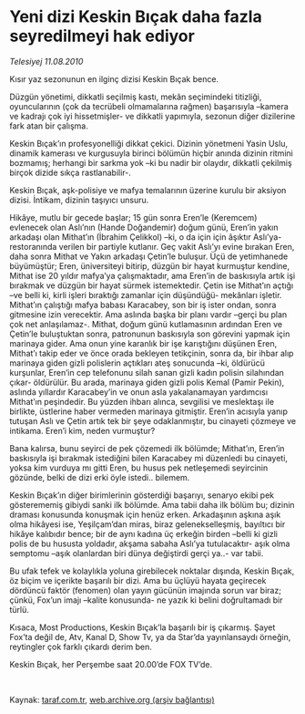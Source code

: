 # Yeni dizi Keskin Bıçak daha fazla seyredilmeyi hak ediyor

*Telesiyej 11.08.2010*

<div class="yazi"><p>Kısır yaz sezonunun en ilginç dizisi Keskin Bıçak bence. </p>
<p>Düzgün yönetimi, dikkatli seçilmiş kastı, mekân seçimindeki titizliği, oyuncularının (çok da tecrübeli olmamalarına rağmen) başarısıyla –kamera ve kadrajı çok iyi hissetmişler- ve dikkatli yapımıyla, sezonun diğer dizilerine fark atan bir çalışma.</p>
<p>Keskin Bıçak’ın profesyonelliği dikkat çekici. Dizinin yönetmeni Yasin Uslu, dinamik kamerası ve kurgusuyla birinci bölümün hiçbir anında dizinin ritmini bozmamış; herhangi bir sarkma yok –ki bu nadir bir olaydır, dikkatli çekilmiş birçok dizide sıkça rastlanabilir-. </p>
<p>Keskin Bıçak, aşk-polisiye ve mafya temalarının üzerine kurulu bir aksiyon dizisi. İntikam, dizinin taşıyıcı unsuru. </p>
<p>Hikâye, mutlu bir gecede başlar; 15 gün sonra Eren’le (Keremcem) evlenecek olan Aslı’nın (Hande Doğandemir) doğum günü, Eren’in yakın arkadaşı olan Mithat’ın (İbrahim Çelikkol) –ki, o da için için âşıktır Aslı’ya- restoranında verilen bir partiyle kutlanır. Geç vakit Aslı’yı evine bırakan Eren, daha sonra Mithat ve Yakın arkadaşı Çetin’le buluşur. Üçü de yetimhanede büyümüştür; Eren, üniversiteyi bitirip, düzgün bir hayat kurmuştur kendine, Mithat ise 20 yıldır mafya’ya çalışmaktadır, ama Eren’in de baskısıyla artık işi bırakmak ve düzgün bir hayat sürmek istemektedir. Çetin ise Mithat’ın açtığı –ve belli ki, kirli işleri bıraktığı zamanlar için düşündüğü- mekânları işletir. Mithat’ın çalıştığı mafya babası Karacabey, son bir iş ister ondan, sonra gitmesine izin verecektir. Ama aslında başka bir planı vardır –gerçi bu plan çok net anlaşılamaz-. Mithat, doğum günü kutlamasının ardından Eren ve Çetin’le buluştuktan sonra, patronunun baskısıyla son görevini yapmak için marinaya gider. Ama onun yine karanlık bir işe karıştığını düşünen Eren, Mithat’ı takip eder ve önce orada bekleyen tetikçinin, sonra da, bir ihbar alıp marinaya giden gizli polislerin açtıkları ateş sonucunda –ki, öldürücü kurşunlar, Eren’in cep telefonunu silah sanan gizli kadın polisin silahından çıkar- öldürülür. Bu arada, marinaya giden gizli polis Kemal (Pamir Pekin), aslında yıllardır Karacabey’in ve onun asla yakalanamayan yardımcısı Mithat’ın peşindedir. Bu yüzden ihbarı alınca, sevgilisi ve meslektaşı ile birlikte, üstlerine haber vermeden marinaya gitmiştir. Eren’in acısıyla yanıp tutuşan Aslı ve Çetin artık tek bir şeye odaklanmıştır, bu cinayeti çözmeye ve intikama. Eren’i kim, neden vurmuştur? </p>
<p>Bana kalırsa, bunu seyirci de pek çözemedi ilk bölümde; Mithat’ın, Eren’in baskısıyla işi bırakmak istediğini bilen Karacabey mi düzenledi bu cinayeti, yoksa kim vurduya mı gitti Eren, bu husus pek netleşemedi seyircinin gözünde, belki de dizi erki öyle istedi.. bilemem.</p>
<p>Keskin Bıçak’ın diğer birimlerinin gösterdiği başarıyı, senaryo ekibi pek gösterememiş gibiydi sanki ilk bölümde. Ama tabii daha ilk bölüm bu; dizinin draması konusunda konuşmak için henüz erken. Arkadaşının aşkına aşık olma hikâyesi ise, Yeşilçam’dan miras, biraz gelenekselleşmiş, bayıltıcı bir hikâye kalıbıdır bence; bir de aynı kadına üç erkeğin birden –belli ki gizli polis de bu hususta yoldadır, akşama sabaha Aslı’ya tutulacaktır- aşık olma semptomu –aşık olanlardan biri dünya değiştirdi gerçi ya..- var tabii. </p>
<p>Bu ufak tefek ve kolaylıkla yoluna girebilecek noktalar dışında, Keskin Bıçak, öz biçim ve içerikte başarılı bir dizi. Ama bu üçlüyü hayata geçirecek dördüncü faktör (fenomen) olan yayın gücünün imajında sorun var biraz; çünkü, Fox’un imajı –kalite konusunda- ne yazık ki belini doğrultamadı bir türlü. </p>
<p>Kısaca, Most Productions, Keskin Bıçak’la başarılı bir iş çıkarmış. Şayet Fox’ta değil de, Atv, Kanal D, Show Tv, ya da Star’da yayınlansaydı örneğin, reytingler çok farklı çıkardı derim ben.</p>
<p>Keskin Bıçak, her Perşembe saat 20.00’de FOX TV’de.</p>
<p> <br/></p></div>

Kaynak: [taraf.com.tr](http://www.taraf.com.tr:80/telesiyej/makale-yeni-dizi-keskin-bicak-daha-fazla-seyredilmeyi.htm), [web.archive.org (arşiv bağlantısı)](http://web.archive.org/web/20100815051357/http://www.taraf.com.tr:80/telesiyej/makale-yeni-dizi-keskin-bicak-daha-fazla-seyredilmeyi.htm)
